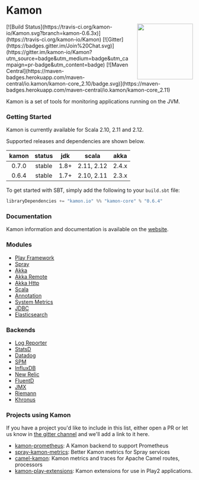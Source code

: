 # Kamon
<img align="right" src="https://rawgit.com/kamon-io/Kamon/kamon-0.6.3.x/kamon-logo.svg" height="150px" style="padding-left: 20px"/>
[![Build Status](https://travis-ci.org/kamon-io/Kamon.svg?branch=kamon-0.6.3x)](https://travis-ci.org/kamon-io/Kamon)
[![Gitter](https://badges.gitter.im/Join%20Chat.svg)](https://gitter.im/kamon-io/Kamon?utm_source=badge&utm_medium=badge&utm_campaign=pr-badge&utm_content=badge)
[![Maven Central](https://maven-badges.herokuapp.com/maven-central/io.kamon/kamon-core_2.10/badge.svg)](https://maven-badges.herokuapp.com/maven-central/io.kamon/kamon-core_2.11)

Kamon is a set of tools for monitoring applications running on the JVM.

### Getting Started

Kamon is currently available for Scala 2.10, 2.11 and 2.12.

Supported releases and dependencies are shown below.

| kamon  | status | jdk  | scala            | akka   |
|:------:|:------:|:----:|------------------|:------:|
|  0.7.0 | stable | 1.8+ | 2.11, 2.12       | 2.4.x  |
|  0.6.4 | stable | 1.7+ | 2.10, 2.11       | 2.3.x  |


To get started with SBT, simply add the following to your `build.sbt`
file:

```scala
libraryDependencies += "kamon.io" %% "kamon-core" % "0.6.4"
```

### Documentation

Kamon information and documentation is available on the
[website](http://kamon.io).

### Modules ###

* [Play Framework]
* [Spray]  
* [Akka] 
* [Akka Remote]
* [Akka Http]  
* [Scala]  
* [Annotation]
* [System Metrics] 
* [JDBC]  
* [Elasticsearch]

### Backends ###

* [Log Reporter]
* [StatsD] 
* [Datadog] 
* [SPM]
* [InfluxDB] 
* [New Relic]  
* [FluentD] 
* [JMX] 
* [Riemann]  
* [Khronus]  


### Projects using Kamon ###

If you have a project you'd like to include in this list, either open a PR or let us know in [the gitter channel](https://gitter.im/kamon-io/Kamon) and we'll add a link to it here.

* [kamon-prometheus](https://github.com/MonsantoCo/kamon-prometheus): A Kamon backend to support Prometheus
* [spray-kamon-metrics](https://github.com/MonsantoCo/spray-kamon-metrics): Better Kamon metrics for Spray services
* [camel-kamon](https://github.com/osinka/camel-kamon): Kamon metrics and traces for Apache Camel routes, processors
* [kamon-play-extensions](https://github.com/agiledigital/kamon-play-extensions): Kamon extensions for use in Play2 applications.




[Play Framework]: https://github.com/kamon-io/kamon-play
[Spray]: https://github.com/kamon-io/kamon-spray
[Akka]:https://github.com/kamon-io/kamon-akka                                          
[Akka Remote]: https://github.com/kamon-io/kamon-akka-remote
[Akka Http]: https://github.com/kamon-io/kamon-akka-http
[Scala]: https://github.com/kamon-io/kamon-scala 
[Annotation]: https://github.com/kamon-io/kamon-annotation 
[System Metrics]: https://github.com/kamon-io/kamon-system-metrics
[JDBC]: https://github.com/kamon-io/kamon-jdbc
[Elasticsearch]: https://github.com/kamon-io/kamon-elasticsearch

[Log Reporter]: https://github.com/kamon-io/kamon-log-reporter
[SPM]: https://github.com/kamon-io/kamon-spm
[Datadog]: https://github.com/kamon-io/kamon-datadog
[FluentD]: https://github.com/kamon-io/kamon-fluentd
[JMX]: https://github.com/kamon-io/kamon-jmx
[StatsD]: https://github.com/kamon-io/kamon-statsd
[Riemann]: https://github.com/kamon-io/kamon-riemann 
[Khronus]: https://github.com/kamon-io/kamon-khronus 
[New Relic]: https://github.com/kamon-io/kamon-newrelic
[InfluxDB]: https://github.com/kamon-io/kamon-influxdb



